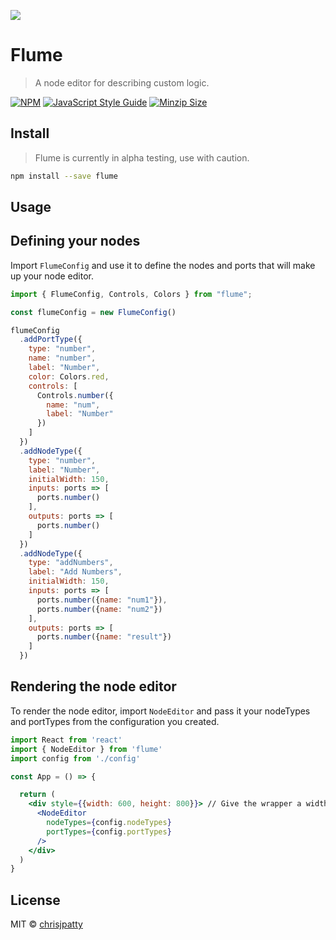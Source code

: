![](https://raw.githubusercontent.com/chrisjpatty/flume/master/logo.png?token=ADRZXI4TFKM3FXBEBQHQURK6QIJ6Q)

# Flume

> A node editor for describing custom logic.

[![NPM](https://img.shields.io/npm/v/flume.svg)](https://www.npmjs.com/package/flume) [![JavaScript Style Guide](https://img.shields.io/badge/code_style-standard-brightgreen.svg)](https://standardjs.com) [![Minzip Size](https://badgen.net/bundlephobia/minzip/flume)](https://bundlephobia.com/result?p=flume)

## Install

> Flume is currently in alpha testing, use with caution.

```bash
npm install --save flume
```

## Usage

## Defining your nodes

Import `FlumeConfig` and use it to define the nodes and ports that will make up your node editor.

```jsx
import { FlumeConfig, Controls, Colors } from "flume";

const flumeConfig = new FlumeConfig()

flumeConfig
  .addPortType({
    type: "number",
    name: "number",
    label: "Number",
    color: Colors.red,
    controls: [
      Controls.number({
        name: "num",
        label: "Number"
      })
    ]
  })
  .addNodeType({
    type: "number",
    label: "Number",
    initialWidth: 150,
    inputs: ports => [
      ports.number()
    ],
    outputs: ports => [
      ports.number()
    ]
  })
  .addNodeType({
    type: "addNumbers",
    label: "Add Numbers",
    initialWidth: 150,
    inputs: ports => [
      ports.number({name: "num1"}),
      ports.number({name: "num2"})
    ],
    outputs: ports => [
      ports.number({name: "result"})
    ]
  })
```

## Rendering the node editor

To render the node editor, import `NodeEditor` and pass it your nodeTypes and portTypes from the configuration you created.

```jsx
import React from 'react'
import { NodeEditor } from 'flume'
import config from './config'

const App = () => {

  return (
    <div style={{width: 600, height: 800}}> // Give the wrapper a width & height
      <NodeEditor
        nodeTypes={config.nodeTypes}
        portTypes={config.portTypes}
      />
    </div>
  )
}
```

## License

MIT © [chrisjpatty](https://github.com/chrisjpatty)
